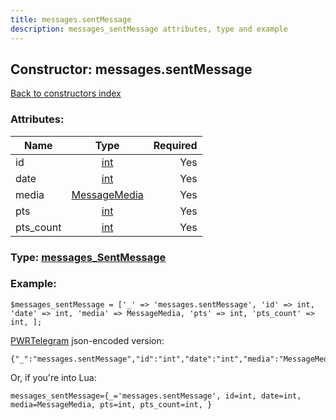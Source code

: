 ```yaml
---
title: messages.sentMessage
description: messages_sentMessage attributes, type and example
---
```

## Constructor: messages.sentMessage  
[Back to constructors index](index.md)



### Attributes:

| Name     |    Type       | Required |
|----------|:-------------:|---------:|
|id|[int](../types/int.md) | Yes|
|date|[int](../types/int.md) | Yes|
|media|[MessageMedia](../types/MessageMedia.md) | Yes|
|pts|[int](../types/int.md) | Yes|
|pts\_count|[int](../types/int.md) | Yes|



### Type: [messages\_SentMessage](../types/messages_SentMessage.md)


### Example:

```
$messages_sentMessage = ['_' => 'messages.sentMessage', 'id' => int, 'date' => int, 'media' => MessageMedia, 'pts' => int, 'pts_count' => int, ];
```  

[PWRTelegram](https://pwrtelegram.xyz) json-encoded version:

```
{"_":"messages.sentMessage","id":"int","date":"int","media":"MessageMedia","pts":"int","pts_count":"int"}
```


Or, if you're into Lua:  


```
messages_sentMessage={_='messages.sentMessage', id=int, date=int, media=MessageMedia, pts=int, pts_count=int, }

```


